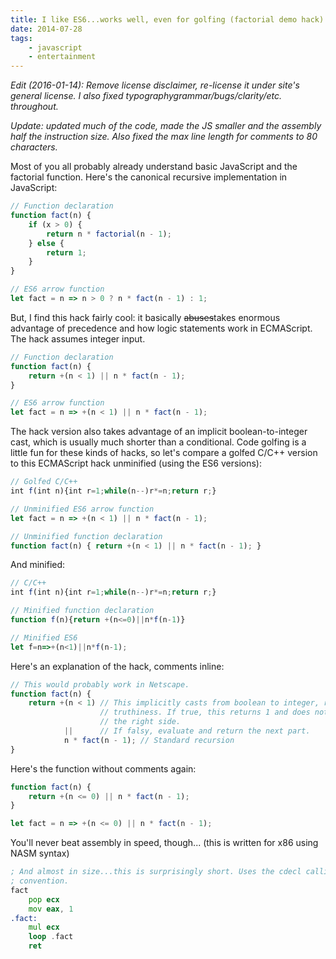 ```yaml
---
title: I like ES6...works well, even for golfing (factorial demo hack)
date: 2014-07-28
tags:
    - javascript
    - entertainment
---
```


*Edit (2016-01-14): Remove license disclaimer, re-license it under site's
general license. I also fixed typographygrammar/bugs/clarity/etc. throughout.*

*Update: updated much of the code, made the JS smaller and the assembly half the
instruction size. Also fixed the max line length for comments to 80 characters.*

Most of you all probably already understand basic JavaScript and the factorial
function. Here's the canonical recursive implementation in JavaScript:

```js
// Function declaration
function fact(n) {
    if (x > 0) {
        return n * factorial(n - 1);
    } else {
        return 1;
    }
}

// ES6 arrow function
let fact = n => n > 0 ? n * fact(n - 1) : 1;
```

But, I find this hack fairly cool: it basically ~~abuses~~takes enormous
advantage of precedence and how logic statements work in ECMAScript. The hack
assumes integer input.

```js
// Function declaration
function fact(n) {
    return +(n < 1) || n * fact(n - 1);
}

// ES6 arrow function
let fact = n => +(n < 1) || n * fact(n - 1);
```

The hack version also takes advantage of an implicit boolean-to-integer cast,
which is usually much shorter than a conditional. Code golfing is a little fun
for these kinds of hacks, so let's compare a golfed C/C++ version to this
ECMAScript hack unminified (using the ES6 versions):

```js
// Golfed C/C++
int f(int n){int r=1;while(n--)r*=n;return r;}

// Unminified ES6 arrow function
let fact = n => +(n < 1) || n * fact(n - 1);

// Unminified function declaration
function fact(n) { return +(n < 1) || n * fact(n - 1); }
```

And minified:

```js
// C/C++
int f(int n){int r=1;while(n--)r*=n;return r;}

// Minified function declaration
function f(n){return +(n<=0)||n*f(n-1)}

// Minified ES6
let f=n=>+(n<1)||n*f(n-1);
```

Here's an explanation of the hack, comments inline:

```js
// This would probably work in Netscape.
function fact(n) {
    return +(n < 1) // This implicitly casts from boolean to integer, retaining
                    // truthiness. If true, this returns 1 and does not evaluate
                    // the right side.
            ||      // If falsy, evaluate and return the next part.
            n * fact(n - 1); // Standard recursion
}
```

Here's the function without comments again:


```js
function fact(n) {
    return +(n <= 0) || n * fact(n - 1);
}

let fact = n => +(n <= 0) || n * fact(n - 1);
```

You'll never beat assembly in speed, though... (this is written for x86 using
NASM syntax)

```asm
; And almost in size...this is surprisingly short. Uses the cdecl calling
; convention.
fact
    pop ecx
    mov eax, 1
.fact:
    mul ecx
    loop .fact
    ret
```
